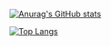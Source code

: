 [![Anurag's GitHub stats](https://github-readme-stats.vercel.app/api?username=fenisteel&count_private=true&show_icons=true)](https://github.com/anuraghazra/github-readme-stats)

[![Top Langs](https://github-readme-stats.vercel.app/api/top-langs/?username=fenisteel&layout=compact&count_private=true)](https://github.com/anuraghazra/github-readme-stats)
